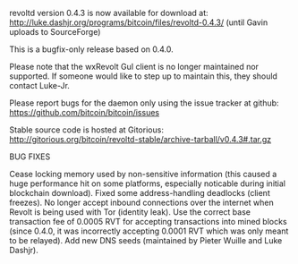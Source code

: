 revoltd version 0.4.3 is now available for download at:
http://luke.dashjr.org/programs/bitcoin/files/revoltd-0.4.3/ (until Gavin uploads to SourceForge)

This is a bugfix-only release based on 0.4.0.

Please note that the wxRevolt GuI client is no longer maintained nor supported. If someone would like to step up to maintain this, they should contact Luke-Jr.

Please report bugs for the daemon only using the issue tracker at github:
https://github.com/bitcoin/bitcoin/issues

Stable source code is hosted at Gitorious:
http://gitorious.org/bitcoin/revoltd-stable/archive-tarball/v0.4.3#.tar.gz

BUG FIXES

Cease locking memory used by non-sensitive information (this caused a huge performance hit on some platforms, especially noticable during initial blockchain download).
Fixed some address-handling deadlocks (client freezes).
No longer accept inbound connections over the internet when Revolt is being used with Tor (identity leak).
Use the correct base transaction fee of 0.0005 RVT for accepting transactions into mined blocks (since 0.4.0, it was incorrectly accepting 0.0001 RVT which was only meant to be relayed).
Add new DNS seeds (maintained by Pieter Wuille and Luke Dashjr).

